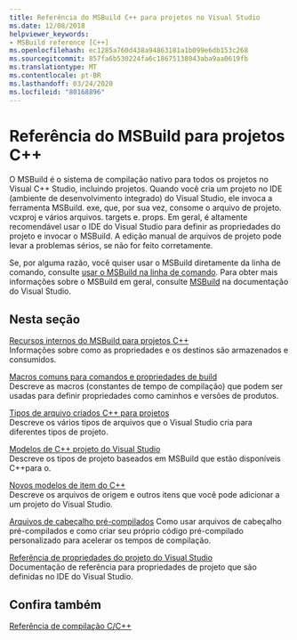 ```yaml
---
title: Referência do MSBuild C++ para projetos no Visual Studio
ms.date: 12/08/2018
helpviewer_keywords:
- MSBuild reference [C++]
ms.openlocfilehash: ec1285a760d438a94863181a1b099e6db153c268
ms.sourcegitcommit: 857fa6b530224fa6c18675138043aba9aa0619fb
ms.translationtype: MT
ms.contentlocale: pt-BR
ms.lasthandoff: 03/24/2020
ms.locfileid: "80168896"
---
```

# <a name="msbuild-reference-for-c-projects"></a>Referência do MSBuild para projetos C++

O MSBuild é o sistema de compilação nativo para todos os projetos no Visual C++ Studio, incluindo projetos. Quando você cria um projeto no IDE (ambiente de desenvolvimento integrado) do Visual Studio, ele invoca a ferramenta MSBuild. exe, que, por sua vez, consome o arquivo de projeto. vcxproj e vários arquivos. targets e. props. Em geral, é altamente recomendável usar o IDE do Visual Studio para definir as propriedades do projeto e invocar o MSBuild. A edição manual de arquivos de projeto pode levar a problemas sérios, se não for feito corretamente.

Se, por alguma razão, você quiser usar o MSBuild diretamente da linha de comando, consulte [usar o MSBuild na linha de comando](../msbuild-visual-cpp.md). Para obter mais informações sobre o MSBuild em geral, consulte [MSBuild](/visualstudio/msbuild/msbuild) na documentação do Visual Studio.

## <a name="in-this-section"></a>Nesta seção

[Recursos internos do MSBuild para projetos C++](msbuild-visual-cpp-overview.md)<br/>
Informações sobre como as propriedades e os destinos são armazenados e consumidos.

[Macros comuns para comandos e propriedades de build](common-macros-for-build-commands-and-properties.md)<br/>
Descreve as macros (constantes de tempo de compilação) que podem ser usadas para definir propriedades como caminhos e versões de produtos.

[Tipos de arquivo criados C++ para projetos](file-types-created-for-visual-cpp-projects.md)<br/>
Descreve os vários tipos de arquivos que o Visual Studio cria para diferentes tipos de projeto.

[Modelos de C++ projeto do Visual Studio](visual-cpp-project-types.md)<br>
Descreve os tipos de projeto baseados em MSBuild que estão disponíveis C++para o.

[Novos modelos de item do C++](using-visual-cpp-add-new-item-templates.md)<br>
Descreve os arquivos de origem e outros itens que você pode adicionar a um projeto do Visual Studio.

[Arquivos de cabeçalho pré-compilados](../creating-precompiled-header-files.md) Como usar arquivos de cabeçalho pré-compilados e como criar seu próprio código pré-compilado personalizado para acelerar os tempos de compilação.

[Referência de propriedades do projeto do Visual Studio](property-pages-visual-cpp.md)<br/>
Documentação de referência para propriedades de projeto que são definidas no IDE do Visual Studio.

## <a name="see-also"></a>Confira também

[Referência de compilação C/C++](c-cpp-building-reference.md)
